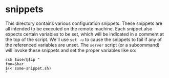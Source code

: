 # snippets

This directory contains various configuration snippets. These snippets are all
intended to be executed on the remote machine. Each snippet also expects certain
variables to be set, which will be indicated in a comment at the top of the
script. We'll use `set -u` to cause the snippets to fail if any of the
referenced variables are unset. The `server` script (or a subcommand) will
invoke these snippets and set the proper variables like so:

```
ssh $user@$ip "
foo=$bar
$(< some-snippet.sh)
"
```
